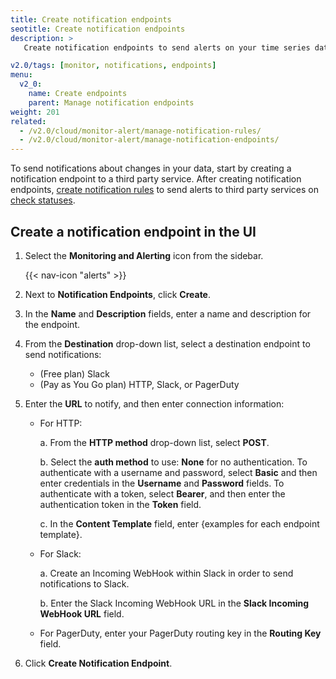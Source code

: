 ```yaml
---
title: Create notification endpoints
seotitle: Create notification endpoints
description: >
   Create notification endpoints to send alerts on your time series data.

v2.0/tags: [monitor, notifications, endpoints]
menu:
  v2_0:
    name: Create endpoints
    parent: Manage notification endpoints
weight: 201
related:
  - /v2.0/cloud/monitor-alert/manage-notification-rules/
  - /v2.0/cloud/monitor-alert/manage-notification-endpoints/
---
```


To send notifications about changes in your data, start by creating a notification endpoint to a third party service. After creating notification endpoints, [create notification rules](/v2.0/cloud/monitor-alert/manage-notification-rules/create-notification-rules) to send alerts to third party services on [check statuses](/v2.0/cloud/monitor-alert/manage-checks/create-checks).

## Create a notification endpoint in the UI

1.  Select the **Monitoring and Alerting** icon from the sidebar.


    {{< nav-icon "alerts" >}}


2. Next to **Notification Endpoints**, click **Create**.
3. In the **Name** and **Description** fields, enter a name and description for the endpoint.
4. From the **Destination** drop-down list, select a destination endpoint to send notifications:
   - (Free plan) Slack
   - (Pay as You Go plan) HTTP, Slack, or PagerDuty
5. Enter the **URL** to notify, and then enter connection information:

   - For HTTP:
     
        a. From the **HTTP method** drop-down list, select **POST**.
        
        b. Select the **auth method** to use: **None** for no authentication. To authenticate with a username and password, select **Basic** and then enter credentials in the **Username** and **Password** fields. To authenticate with a token, select **Bearer**, and then enter the authentication token in the **Token** field.
        
        c. In the **Content Template** field, enter {examples for each endpoint template}.
        
    - For Slack:
    
        a. Create an Incoming WebHook within Slack in order to send notifications to Slack.
        
        b. Enter the Slack Incoming WebHook URL in the **Slack Incoming WebHook URL** field.
        
    - For PagerDuty, enter your PagerDuty routing key in the **Routing Key** field.

6. Click **Create Notification Endpoint**.
